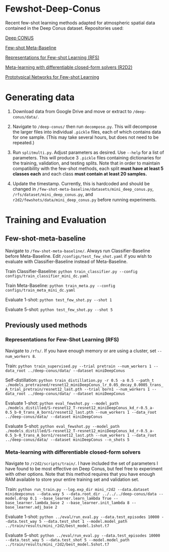 # Fewshot-Deep-Conus
Recent few-shot learning methods adapted for atmospheric spatial data contained in the Deep Conus dataset. Repositories used:

[Deep CONUS](https://github.com/mariajmolina/deep-conus)

[Few-shot Meta-Baseline](https://github.com/yinboc/few-shot-meta-baseline)

[Representations for Few-shot Learning (RFS)](https://github.com/WangYueFt/rfs/)

[Meta-learning with differentiable closed-form solvers (R2D2)](https://github.com/bertinetto/r2d2)

[Prototypical Networks for Few-shot Learning](https://github.com/jakesnell/prototypical-networks)

# Generating data

1. Download data from Google Drive and move or extract to `/deep-conus/data/`.

2. Navigate to `/deep-conus/` then run `decompose.py`. This will decompose the larger files into individual `.pickle` files, each of which contains data for one sample. (This may take several hours, but does not need to be repeated.)

3. Run `splitmulti.py`. Adjust parameters as desired. Use `--help` for a list of parameters. This will produce 3 `.pickle` files containing dictionaries for the training, validation, and testing splits. Note that in order to maintain compatibility with the few-shot methods, each split **must have at least 5 classes each** and each class **must contain at least 20 samples.**

4. Update the timestamp. Currently, this is hardcoded and should be changed in `/few-shot-meta-baseline/datasets/mini_deep_conus.py`, `/rfs/dataset/mini_deep_conus.py`, and `r2d2/fewshots/data/mini_deep_conus.py` before running experiments.

# Training and Evaluation

## Few-shot-meta-baseline

Navigate to `/few-shot-meta-baseline/`. Always run Classifier-Baseline before Meta-Baseline. Edit `/configs/test_few_shot.yaml` if you wish to evaluate with Classifier-Baseline instead of Meta-Baseline.

Train Classifier-Baseline: `python train_classifier.py --config configs/train_classifier_mini_dc.yaml`

Train Meta-Baseline: `python train_meta.py --config configs/train_meta_mini_dc.yaml`

Evaluate 1-shot: `python test_few_shot.py --shot 1`

Evaluate 5-shot: `python test_few_shot.py --shot 5`

## Previously used methods

### Representations for Few-Shot Learning (RFS)

Navigate to `/rfs/`. If you have enough memory or are using a cluster, set `--num_workers 8`.

Train: `python train_supervised.py --trial pretrain --num_workers 1 --data_root ../deep-conus/data/ --dataset miniDeepConus`

Self-distillation: `python train_distillation.py -r 0.5 -a 0.5 --path_t ./models_pretrained/resnet12_miniDeepConus_lr_0.05_decay_0.0005_trans_A_trial_pretrain/resnet12_last.pth --trial born1 --num_workers 1 --data_root ../deep-conus/data/ --dataset miniDeepConus`

Evaluate 1-shot: `python eval_fewshot.py --model_path ./models_distilled/S-resnet12_T-resnet12_miniDeepConus_kd_r-0.5_a-0.5_b-0_trans_A_born1/resnet12_last.pth --num_workers 1 --data_root ../deep-conus/data/ --dataset miniDeepConus`

Evaluate 5-shot: `python eval_fewshot.py --model_path ./models_distilled/S-resnet12_T-resnet12_miniDeepConus_kd_r-0.5_a-0.5_b-0_trans_A_born1/resnet12_last.pth --num_workers 1 --data_root ../deep-conus/data/ --dataset miniDeepConus --n_shots 5`

### Meta-learning with differentiable closed-form solvers

Navigate to `/r2d2/scripts/train/`. I have included the set of parameters I have found to be most effective on Deep Conus, but feel free to experiment with other options. Note that this method requires that you have enough RAM available to store your entire training set and validation set.

Train: `python run_train.py --log.exp_dir mini_r2d2 --data.dataset minideepconus --data.way 5 --data.root_dir ../../../deep-conus/data --model.drop 0.1 --base_learner.learn_lambda True --base_learner.lambda_base 2 --base_learner.init_lambda 8 --base_learner.adj_base 2`

Evaluate 1-shot: `python ../eval/run_eval.py --data.test_episodes 10000 --data.test_way 5 --data.test_shot 1 --model.model_path ../train/results/mini_r2d2/best_model.1shot.t7`

Evaluate 5-shot: `python ../eval/run_eval.py --data.test_episodes 10000 --data.test_way 5 --data.test_shot 5 --model.model_path ../train/results/mini_r2d2/best_model.5shot.t7`
